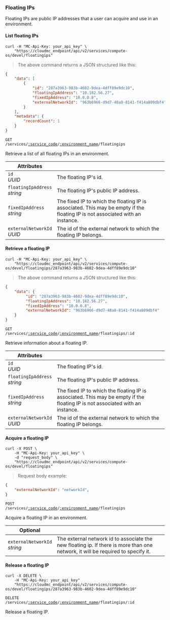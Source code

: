 ### Floating IPs

Floating IPs are public IP addresses that a user can acquire and use in an environment.

#### List floating IPs

```shell
curl -H "MC-Api-Key: your_api_key" \
    "https://cloudmc_endpoint/api/v2/services/compute-os/devel/floatingips"
```
> The above command returns a JSON structured like this:

```json
{
    "data": [
        {
            "id": "287a3963-983b-4602-9dea-4dff89e9dc10",
            "floatingIpAddress": "10.182.56.27",
            "fixedIpAddress": "10.0.0.8",
            "externalNetworkId": "963b6966-d9d7-48a8-8141-f414a809dbf4"
        }
    ],
    "metadata": {
        "recordCount": 1
    }
}
```

<code>GET /services/<a href="#administration-service-connections">:service_code</a>/<a href="#administration-environments">:environment_name</a>/floatingips</code>

Retrieve a list of all floating IPs in an environment.

Attributes | &nbsp;
------- | -----------
`id`<br/>*UUID* | The floating IP's id.
`floatingIpAddress`<br/>*string* | The floating IP's public IP address.
`fixedIpAddress`<br/>*string* | The fixed IP to which the floating IP is associated. This may be empty if the floating IP is not associated with an instance.
`externalNetworkId`<br/>*UUID* | The id of the external network to which the floating IP belongs.

#### Retrieve a floating IP

```shell
curl -H "MC-Api-Key: your_api_key" \
    "https://cloudmc_endpoint/api/v2/services/compute-os/devel/floatingips/287a3963-983b-4602-9dea-4dff89e9dc10"
```
> The above command returns a JSON structured like this:

```json
{
    "data": {
         "id": "287a3963-983b-4602-9dea-4dff89e9dc10",
         "floatingIpAddress": "10.182.56.27",
         "fixedIpAddress": "10.0.0.8",
         "externalNetworkId": "963b6966-d9d7-48a8-8141-f414a809dbf4"
    }
}
```

<code>GET /services/<a href="#administration-service-connections">:service_code</a>/<a href="#administration-environments">:environment_name</a>/floatingips/:id</code>

Retrieve information about a floating IP.

Attributes | &nbsp;
------- | -----------
`id`<br/>*UUID* | The floating IP's id.
`floatingIpAddress`<br/>*string* | The floating IP's public IP address.
`fixedIpAddress`<br/>*string* | The fixed IP to which the floating IP is associated. This may be empty if the floating IP is not associated with an instance.
`externalNetworkId`<br/>*UUID* | The id of the external network to which the floating IP belongs.

#### Acquire a floating IP

```shell
curl -X POST \
    -H "MC-Api-Key: your_api_key" \ 
    -d "request_body" \
    "https://cloudmc_endpoint/api/v2/services/compute-os/devel/floatingips"
```
> Request body example:

```json
{
    "externalNetworkId": "networkId",
}
```

<code>POST /services/<a href="#administration-service-connections">:service_code</a>/<a href="#administration-environments">:environment_name</a>/floatingips</code>

Acquire a floating IP in an environment.

Optional | &nbsp;
------ | -----------
`externalNetworkId`<br/>*string* | The external network id to associate the new floating ip. If there is more than one network, it will be required to specify it.


#### Release a floating IP

```shell
curl -X DELETE \
    -H "MC-Api-Key: your_api_key"
    "https://cloudmc_endpoint/api/v2/services/compute-os/devel/floatingips/287a3963-983b-4602-9dea-4dff89e9dc10"
```

<code>DELETE /services/<a href="#administration-service-connections">:service_code</a>/<a href="#administration-environments">:environment_name</a>/floatingips/:id</code>

Release a floating IP.
